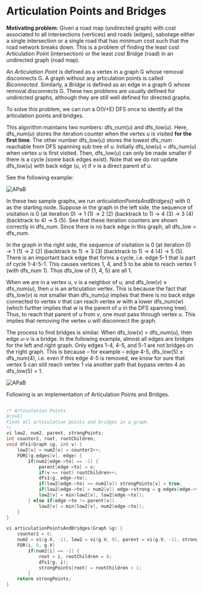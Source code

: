 # Articulation Points and Bridges

**Motivating problem**: Given a road map (undirected graph) with cost associated to all intersections (vertices) and roads (edges), sabotage either a single intersection or a single road that has minimum cost such that the road network breaks down. This is a problem of finding the least cost Articulation Point (intersection) or the least cost Bridge (road) in an undirected graph (road map).

An _Articulation Point_ is defined as a vertex in a graph G whose removal disconnects G. A graph without any articulation points is called _Biconnected_. Similarly, a _Bridge_ is defined as an edge in a graph G whose removal disconnects G. These two problems are usually defined for undirected graphs, although they are still well defined for directed graphs.

To solve this problem, we can run a O(V+E) DFS once to identify all the articulation points and bridges.

This algorithm maintains two numbers: dfs_num(_u_) and dfs_low(_u_). Here, dfs_num(_u_) stores the iteration counter when the vertex _u_ is visited **for the first time**. The other number dfs_low(_u_) stores the lowest dfs_num reachable from DFS spanning sub tree of _u_. Initially dfs_low(_u_) = dfs_num(_u_) when vertex _u_ is first visited. Then, dfs_low(_u_) can only be made smaller if there is a cycle (some back edges exist). Note that we do not update dfs_low(_u_) with back edge (_u_, _v_) if _v_ is a direct parent of _u_.

See the following example:

![APaB](https://i.imgur.com/1IB8iM3.png)

In these two sample graphs, we run _articulationPointsAndBridges()_ with 0 as the starting node. Suppose in the graph in the left side, the sequence of visitation is 0 (at iteration 0) → 1 (1) → 2 (2) (backtrack to 1) → 4 (3) → 3 (4) (backtrack to 4) → 5 (5). See that these iteration counters are shown correctly in dfs_num. Since there is no back edge in this graph, all dfs_low = dfs_num.

In the graph in the right side, the sequence of visitation is 0 (at iteration 0) → 1 (1) → 2 (2) (backtrack to 1) → 3 (3) (backtrack to 1) → 4 (4) → 5 (5). There is an important back edge that forms a cycle, i.e. edge 5-1 that is part of cycle 1-4-5-1. This causes vertices 1, 4, and 5 to be able to reach vertex 1 (with dfs_num 1). Thus dfs_low of {1, 4, 5} are all 1.

When we are in a vertex _u_, _v_ is a neighbor of _u_, and dfs_low(_v_) ≥ dfs_num(_u_), then _u_ is an articulation vertex. This is because the fact that dfs_low(_v_) is not smaller than dfs_num(_u_) implies that there is no back edge connected to vertex _v_ that can reach vertex _w_ with a lower dfs_num(_w_) (which further implies that _w_ is the parent of _u_ in the DFS spanning tree). Thus, to reach that parent of _u_ from _v_, one must pass through vertex _u_. This implies that removing the
vertex _u_ will disconnect the graph.

The process to find bridges is similar. When dfs_low(_v_) > dfs_num(_u_), then edge _u_-_v_ is a bridge. In the following example, almost all edges are bridges for the left and right graph. Only edges 1-4, 4-5, and 5-1 are not bridges on the right graph. This is because – for example – edge 4-5, dfs_low(5) ≤ dfs_num(4), i.e. even if this edge 4-5 is removed, we know for sure that vertex 5 can still reach vertex 1 via another path that bypass vertex 4 as dfs_low(5) = 1.

![APaB](https://i.imgur.com/0bW7oK9.png)

Following is an implementation of Articulation Points and Bridges.

```cpp

/* Articulation Points
O(V+E)
Finds all articulation points and bridges in a graph.
*/
vi low2, num2, parent, strongPoints;
int counter2, root, rootChildren;
void dfs1(Graph &g, int v) {
	low2[v] = num2[v] = counter2++;
	FORC(g.edges[v], edge) {
		if(num2[edge->to] == -1) {
			parent[edge->to] = v;
			if(v == root) rootChildren++;
			dfs1(g, edge->to);
			if(low2[edge->to] >= num2[v]) strongPoints[v] = true;
			if(low2[edge->to] > num2[v]) edge->strong = g.edges[edge->to][edge->backEdge].strong = true;
			low2[v] = min(low2[v], low2[edge->to]);
		} else if(edge->to != parent[v])
			low2[v] = min(low2[v], num2[edge->to]);
	}
}

vi articulationPointsAndBridges(Graph &g) {
	counter2 = 0;
	num2 = vi(g.V, -1), low2 = vi(g.V, 0), parent = vi(g.V, -1), strongPoints = vi(g.V, 0);
	FOR(i, 0, g.V)
		if(num2[i] == -1) {
			root = i, rootChildren = 0;
			dfs1(g, i);
			strongPoints[root] = rootChildren > 1;
		}
	return strongPoints;
}

```
